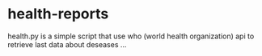 # health-reports

health.py is a simple script that use who (world health organization) api to retrieve last data about deseases ...
